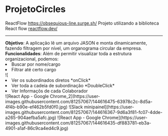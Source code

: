 # ProjetoCircles
ReactFlow <a href="https://obsequious-line.surge.sh/">https://obsequious-line.surge.sh/</a>
Projeto utilizando a biblioteca React flow <a href="https://reactflow.dev/">reactflow.dev/</a>
<hr/>
<strong>Objetivo</strong>: A aplicação lê um arquivo JASON e monta dinamicamente, fazendo filtragem por nível, um organograma circular da empresa.
<strong>Funcionalidades</strong>: Além de permitir visualizar toda a estrutura organizacional, podemos:
<li>Buscar por nome/cargo</li>
<li>Filtrar até certo cargo</li>![<img src"https://user-images.githubusercontent.com/81257067/144617083-3784982a-708c-4ba0-8e92-d608e2559c94.jpg"/>
<li>Ver os subordinados diretos *onClick*</li>
<li>Ver toda a cadeia de subordinação *DoubleClick*</li>
<li>Ver Informaçõs de cada Colaborador</li>
![React App - Google Chrome_2](https://user-images.githubusercontent.com/81257067/144616475-63978c2c-8d5a-4f4b-b90e-ef462b5fd0f0.jpg)
![Slack  minipainel](https://user-images.githubusercontent.com/81257067/144616367-9d6a3f81-fc07-4dde-a265-904aefba5afc.jpg)
![React App - Google Chrome](https://user-images.githubusercontent.com/81257067/144616435-df883781-eb3a-4901-a1af-86c9ca4ed4c9.jpg)

